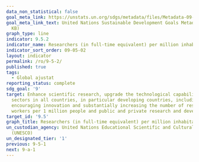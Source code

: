 ```yaml
---
data_non_statistical: false
goal_meta_link: https://unstats.un.org/sdgs/metadata/files/Metadata-09-05-02.pdf
goal_meta_link_text: United Nations Sustainable Development Goals Metadata (PDF 382
  KB)
graph_type: line
indicator: 9.5.2
indicator_name: Researchers (in full-time equivalent) per million inhabitants
indicator_sort_order: 09-05-02
layout: indicator
permalink: /ro/9-5-2/
published: true
tags:
  - Global ajustat
reporting_status: complete
sdg_goal: '9'
target: Enhance scientific research, upgrade the technological capabilities of industrial
  sectors in all countries, in particular developing countries, including, by 2030,
  encouraging innovation and substantially increasing the number of research and development
  workers per 1 million people and public and private research and development spending
target_id: '9.5'
graph_title: Researchers (in full-time equivalent) per million inhabitants
un_custodian_agency: United Nations Educational Scientific and Cultural Organization
  (UNESCO)
un_designated_tier: '1'
previous: 9-5-1
next: 9-a-1
---
```

